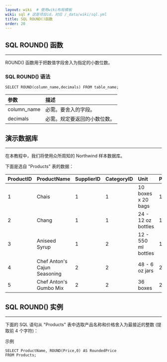```yaml
---
layout: wiki  # 使用wiki布局模板
wiki: sql # 这是项目id，对应 /_data/wiki/sql.yml
title: SQL ROUND()函数
order: 20
---
```


## SQL ROUND() 函数

------

ROUND() 函数用于把数值字段舍入为指定的小数位数。

### SQL ROUND() 语法

```
SELECT ROUND(column_name,decimals) FROM table_name;
```

| 参数        | 描述                         |
| :---------- | :--------------------------- |
| column_name | 必需。要舍入的字段。         |
| decimals    | 必需。规定要返回的小数位数。 |

## 演示数据库

------

在本教程中，我们将使用众所周知的 Northwind 样本数据库。

下面是选自 "Products" 表的数据：

| ProductID | ProductName                  | SupplierID | CategoryID | Unit                | Price |
| :-------- | :--------------------------- | :--------- | :--------- | :------------------ | :---- |
| 1         | Chais                        | 1          | 1          | 10 boxes x 20 bags  | 18    |
| 2         | Chang                        | 1          | 1          | 24 - 12 oz bottles  | 19    |
| 3         | Aniseed Syrup                | 1          | 2          | 12 - 550 ml bottles | 10    |
| 4         | Chef Anton's Cajun Seasoning | 2          | 2          | 48 - 6 oz jars      | 21.35 |
| 5         | Chef Anton's Gumbo Mix       | 2          | 2          | 36 boxes            | 25    |

## SQL ROUND() 实例

------

下面的 SQL 语句从 "Products" 表中选取产品名称和价格舍入为最接近的整数 (提取前 4 个字符)：

示例

```
SELECT ProductName, ROUND(Price,0) AS RoundedPrice
FROM Products;
```

